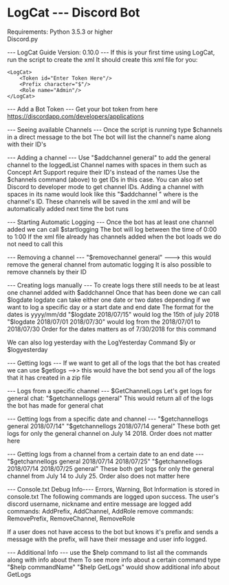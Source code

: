 # LogCat --- Discord Bot
Requirements:
Python 3.5.3 or higher  
Discord.py

--- LogCat Guide Version: 0.10.0 ---
If this is your first time using LogCat, run the script to create the xml
It should create this xml file for you:

```xml<?xml version="1.0" encoding="UTF-8"?>
<LogCat>
	<Token id="Enter Token Here"/>
	<Prefix character="$"/>
    <Role name="Admin"/>
</LogCat>
```

--- Add a Bot Token ---
Get your bot token from here
https://discordapp.com/developers/applications

--- Seeing available Channels ---
Once the script is running type $channels in a direct message to the bot
The bot will list the channel's name along with their ID's

--- Adding a channel ---
Use "$addchannel general" to add the general channel to the loggedList
Channel names with spaces in them such as Concept Art Support require their ID's instead of the names
Use the $channels command (above) to get IDs in this case.
You can also set Discord to developer mode to get channel IDs.
Adding a channel with spaces in its name would look like this "$addchannel <ID>" where <ID> is the channel's ID.
These channels will be saved in the xml and will be automatically added next time the bot runs

--- Starting Automatic Logging ---
Once the bot has at least one channel added we can call $startlogging
The bot will log between the time of 0:00 to 1:00
If the xml file already has channels added when the bot loads we do not need to call this


--- Removing a channel ---
"$removechannel general" ---> this would remove the general channel from automatic logging
It is also possible to remove channels by their ID


--- Creating logs manually ---
To create logs there still needs to be at least one channel added with $addchannel
Once that has been done we can call $logdate
logdate can take either one date or two dates depending if we want to log a specific day or a start date and end date
The format for the dates is yyyy/mm/dd
"$logdate 2018/07/15" would log the 15th of july 2018
"$logdate 2018/07/01 2018/07/30" would log from the 2018/07/01 to 2018/07/30
Order for the dates matters as of 7/30/2018 for this command

We can also log yesterday with the LogYesterday Command
$ly or $logyesterday

--- Getting logs ---
If we want to get all of the logs that the bot has created we can use
$getlogs -->> this would have the bot send you all of the logs that it has created in a zip file

--- Logs from a specific channel ---
$GetChannelLogs
Let's get logs for general chat:
"$getchannellogs general"
This would return all of the logs the bot has made for general chat

--- Getting logs from a specific date and channel ---
"$getchannellogs general 2018/07/14" 
"$getchannellogs 2018/07/14 general"
These both get logs for only the general channel on July 14 2018.
Order does not matter here

--- Getting logs from a channel from a certain date to an end date ---
"$getchannellogs general 2018/07/14 2018/07/25"
"$getchannellogs 2018/07/14 2018/07/25 general"
These both get logs for only the general channel from July 14 to July 25.
Order also does not matter here

--- Console.txt Debug Info----
Errors, Warning, Bot Information is stored in console.txt
The following commands are logged upon success. 
The user's discord username, nickname and entire message are logged
add commands: AddPrefix, AddChannel, AddRole
remove commands: RemovePrefix, RemoveChannel, RemoveRole

If a user does not have access to the bot but knows it's prefix and sends a message with the prefix,
will have their message and user info logged.

--- Additional Info ---
use the $help command to list all the commands along with info about them
To see more info about a certain command type "$help commandName"
"$help GetLogs" would show additional info about GetLogs
